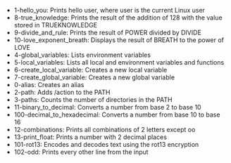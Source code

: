 * 1-hello_you: Prints hello user, where user is the current Linux user
* 8-true_knowledge: Prints the result of the addition of 128 with the value stored in TRUEKNOWLEDGE
* 9-divide_and_rule: Prints the result of POWER divided by DIVIDE
* 10-love_exponent_breath: Displays the result of BREATH to the power of LOVE
* 4-global_variables: Lists environment variables
* 5-local_variables: Lists all local and environment variables and functions
* 6-create_local_variable: Creates a new local variable
* 7-create_global_variable: Creates a new global variable
* 0-alias: Creates an alias
* 2-path: Adds /action to the PATH
* 3-paths: Counts the number of directories in the PATH
* 11-binary_to_decimal: Converts a number from base 2 to base 10
* 100-decimal_to_hexadecimal: Converts a number from base 10 to base 16
* 12-combinations: Prints all combinations of 2 letters except oo
* 13-print_float: Prints a number with 2 decimal places
* 101-rot13: Encodes and decodes text using the rot13 encryption
* 102-odd: Prints every other line from the input
